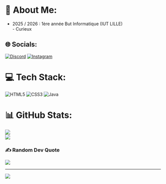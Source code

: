 # 💫 About Me:
- 2025 / 2026 : 1ère année But Informatique (IUT LILLE)<br>- Curieux


## 🌐 Socials:
[![Discord](https://img.shields.io/badge/Discord-%237289DA.svg?logo=discord&logoColor=white)](https://discord.gg/mdoine) [![Instagram](https://img.shields.io/badge/Instagram-%23E4405F.svg?logo=Instagram&logoColor=white)](https://instagram.com/donovane.houte) 

# 💻 Tech Stack:
![HTML5](https://img.shields.io/badge/html5-%23E34F26.svg?style=for-the-badge&logo=html5&logoColor=white) ![CSS3](https://img.shields.io/badge/css3-%231572B6.svg?style=for-the-badge&logo=css3&logoColor=white) ![Java](https://img.shields.io/badge/java-%23ED8B00.svg?style=for-the-badge&logo=openjdk&logoColor=white)
# 📊 GitHub Stats:
![](https://github-readme-stats.vercel.app/api?username=donovaneHoute&theme=dark&hide_border=false&include_all_commits=false&count_private=false)<br/>
![](https://nirzak-streak-stats.vercel.app/?user=donovaneHoute&theme=dark&hide_border=false)<br/>

### ✍️ Random Dev Quote
![](https://quotes-github-readme.vercel.app/api?type=vetical&theme=radical)

---
[![](https://visitcount.itsvg.in/api?id=donovaneHoute&icon=0&color=0)](https://visitcount.itsvg.in)

<!-- Proudly created with GPRM ( https://gprm.itsvg.in ) -->
